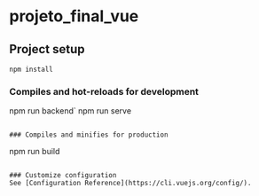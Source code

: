# projeto_final_vue

## Project setup
```
npm install
```

### Compiles and hot-reloads for development

npm run backend`
npm run serve
```

### Compiles and minifies for production
```
npm run build
```

### Customize configuration
See [Configuration Reference](https://cli.vuejs.org/config/).
